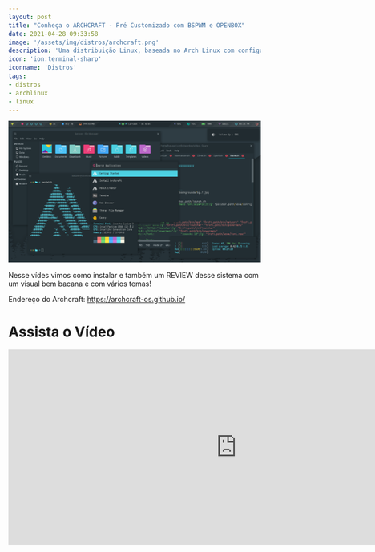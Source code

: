 ```yaml
---
layout: post
title: "Conheça o ARCHCRAFT - Pré Customizado com BSPWM e OPENBOX"
date: 2021-04-28 09:33:58
image: '/assets/img/distros/archcraft.png'
description: 'Uma distribuição Linux, baseada no Arch Linux com configurações pré-configuradas e aplicativos leves.'
icon: 'ion:terminal-sharp'
iconname: 'Distros'
tags:
- distros
- archlinux
- linux
---
```


![Conheça o ARCHCRAFT - Pré Customizado com BSPWM e OPENBOX](/assets/img/distros/archcraft.png)

Nesse vídes vimos como instalar e também um REVIEW desse sistema com um visual bem bacana e com vários temas!

Endereço do Archcraft: <https://archcraft-os.github.io/>

# Assista o Vídeo

<iframe width="910" height="390" src="https://www.youtube.com/embed/DfMJ0GiE4_k" frameborder="0" allow="accelerometer; autoplay; encrypted-media; gyroscope; picture-in-picture" allowfullscreen></iframe>


